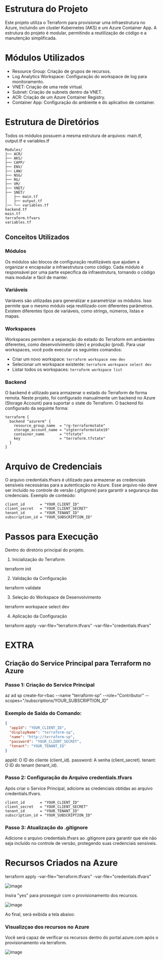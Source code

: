 # Estrutura do Projeto

Este projeto utiliza o Terraform para provisionar uma infraestrutura no Azure, incluindo um cluster Kubernetes (AKS) e um Azure Container App. A estrutura do projeto é modular, permitindo a reutilização de código e a manutenção simplificada.

# Módulos Utilizados

- Resource Group: Criação de grupos de recursos.
- Log Analytics Workspace: Configuração do workspace de log para monitoramento.
- VNET: Criação de uma rede virtual.
- Subnet: Criação de subnets dentro da VNET.
- ACR: Criação de um Azure Container Registry.
- Container App: Configuração do ambiente e do aplicativo de container.

# Estrutura de Diretórios

Todos os módulos possuem a mesma estrutura de arquivos: 
main.tf, output.tf e variables.tf


```hcl
Modules/
├── ACR/
├── AKS/
├── CAPP/
├── ENV/
├── LAW/
├── NSG/
├── RG/
├── VM/
├── VNET/
├── SNET/
│   ├── main.tf
│   ├── output.tf
│── └── variables.tf
backend.tf
main.tf
terraform.tfvars
variables.tf
```

## Conceitos Utilizados

### Módulos

Os módulos são blocos de configuração reutilizáveis que ajudam a organizar e encapsular a infraestrutura como código. Cada módulo é responsável por uma parte específica da infraestrutura, tornando o código mais modular e fácil de manter.

### Variáveis

Variáveis são utilizadas para generalizar e parametrizar os módulos. Isso permite que o mesmo módulo seja reutilizado com diferentes parâmetros. Existem diferentes tipos de variáveis, como strings, números, listas e mapas.

### Workspaces

Workspaces permitem a separação do estado do Terraform em ambientes diferentes, como desenvolvimento (dev) e produção (prod). Para usar workspaces, você pode executar os seguintes comandos:

- Criar um novo workspace: `terraform workspace new dev`
- Selecionar um workspace existente: `terraform workspace select dev`
- Listar todos os workspaces: `terraform workspace list`

### Backend

O backend é utilizado para armazenar o estado do Terraform de forma remota. Neste projeto, foi configurado manualmente um backend no Azure (Storage Account) para suportar o state do Terraform. O backend foi configurado da seguinte forma:

```hcl
terraform {
  backend "azurerm" {
    resource_group_name  = "rg-terraformstate"
    storage_account_name = "stgterraformstate19"
    container_name       = "tfstate"
    key                  = "terraform.tfstate"
  }
}
```

# Arquivo de Credenciais

O arquivo credentials.tfvars é utilizado para armazenar as credenciais sensíveis necessárias para a autenticação no Azure. Esse arquivo não deve ser incluído no controle de versão (.gitignore) para garantir a segurança das credenciais. Exemplo de conteúdo:

```hcl
client_id       = "YOUR_CLIENT_ID"
client_secret   = "YOUR_CLIENT_SECRET"
tenant_id       = "YOUR_TENANT_ID"
subscription_id = "YOUR_SUBSCRIPTION_ID"
```

# Passos para Execução

Dentro do diretório principal do projeto.

1. Inicialização do Terraform

terraform init

2. Validação da Configuração

terraform validate

3. Seleção do Workspace de Desenvolvimento

terraform workspace select dev

4. Aplicação da Configuração

terraform apply -var-file="terraform.tfvars" -var-file="credentials.tfvars"



# EXTRA

## Criação do Service Principal para Terraform no Azure

### Passo 1: Criação do Service Principal

az ad sp create-for-rbac --name "terraform-sp" --role="Contributor" --scopes="/subscriptions/YOUR_SUBSCRIPTION_ID"

### Exemplo de Saída do Comando:

```json
{
  "appId": "YOUR_CLIENT_ID",
  "displayName": "terraform-sp",
  "name": "http://terraform-sp",
  "password": "YOUR_CLIENT_SECRET",
  "tenant": "YOUR_TENANT_ID"
}
```
appId: O ID do cliente (client_id).
password: A senha (client_secret).
tenant: O ID do tenant (tenant_id).

### Passo 2: Configuração do Arquivo credentials.tfvars
Após criar o Service Principal, adicione as credenciais obtidas ao arquivo credentials.tfvars.

```hcl
client_id       = "YOUR_CLIENT_ID"
client_secret   = "YOUR_CLIENT_SECRET"
tenant_id       = "YOUR_TENANT_ID"
subscription_id = "YOUR_SUBSCRIPTION_ID"
```

### Passo 3: Atualização do .gitignore
Adicione o arquivo credentials.tfvars ao .gitignore para garantir que ele não seja incluído no controle de versão, protegendo suas credenciais sensíveis.


# Recursos Criados na Azure 


terraform apply -var-file="terraform.tfvars" -var-file="credentials.tfvars"

![image](https://github.com/robertosilvafelipe/ProjetoFinalMod04/assets/101230256/bb6799dc-4b8d-4057-974d-a8f87fb3d241)


Insira "yes" para prosseguir com o provisionamento dos recursos.

![image](https://github.com/robertosilvafelipe/ProjetoFinalMod04/assets/101230256/9c91664b-d2c9-4624-ac12-82f2c6f6bbcc)


Ao final, será exibida a tela abaixo:


### Visualizçao dos recursos no Azure

Você será capaz de verificar os recursos dentro do portal.azure.com após o provisionamento via terraform.

![image](https://github.com/robertosilvafelipe/ProjetoFinalMod04/assets/101230256/5b6b2913-3d88-46e5-a6db-35f24b6b4fea)


